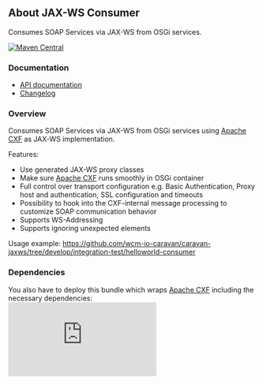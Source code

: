 ## About JAX-WS Consumer

Consumes SOAP Services via JAX-WS from OSGi services.

[![Maven Central](https://img.shields.io/maven-central/v/io.wcm.caravan/io.wcm.caravan.jaxws.consumer)](https://repo1.maven.org/maven2/io/wcm/caravan/io.wcm.caravan.jaxws.consumer/)


### Documentation

* [API documentation][apidocs]
* [Changelog][changelog]


[apidocs]: apidocs/
[changelog]: changes-report.html


### Overview

Consumes SOAP Services via JAX-WS from OSGi services using [Apache CXF][apache-cxf] as JAX-WS implementation.

Features:

- Use generated JAX-WS proxy classes
- Make sure [Apache CXF][apache-cxf] runs smoothly in OSGi container
- Full control over transport configuration e.g. Basic Authentication, Proxy host and authentication, SSL configuration and timeouts
- Possibility to hook into the CXF-internal message processing to customize SOAP communication behavior
- Supports WS-Addressing
- Supports ignoring unexpected elements

Usage example: https://github.com/wcm-io-caravan/caravan-jaxws/tree/develop/integration-test/helloworld-consumer


### Dependencies

You also have to deploy this bundle which wraps [Apache CXF][apache-cxf] including the necessary dependencies:<br/>
[![Maven Central](https://img.shields.io/maven-central/v/io.wcm.osgi.wrapper/io.wcm.osgi.wrapper.cxf)](https://repo1.maven.org/maven2/io/wcm/osgi/wrapper/io.wcm.osgi.wrapper.cxf)


[apache-cxf]: http://cxf.apache.org/
